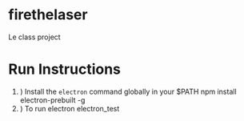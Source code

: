 # firethelaser
Le class project

# Run Instructions
1. ) Install the `electron` command globally in your $PATH
         npm install electron-prebuilt -g
2. ) To run
         electron electron_test
